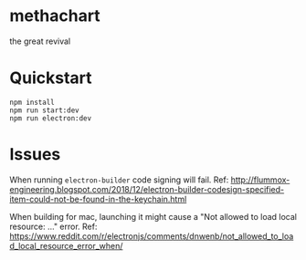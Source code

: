 # methachart
the great revival

# Quickstart
```
npm install
npm run start:dev
npm run electron:dev
```

# Issues
When running `electron-builder` code signing will fail.
Ref: http://flummox-engineering.blogspot.com/2018/12/electron-builder-codesign-specified-item-could-not-be-found-in-the-keychain.html

When building for mac, launching it might cause a "Not allowed to load local resource: ..." error.
Ref: https://www.reddit.com/r/electronjs/comments/dnwenb/not_allowed_to_load_local_resource_error_when/

